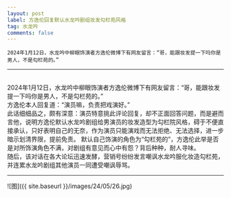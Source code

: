 ```yaml
---
layout: post
label: 方逸伦回复默认水龙吟剧组妆发勾栏苑风格
tag: 水龙吟
comments: false
---
```


    2024年1月12日，水龙吟中柳眼饰演者方逸伦微博下有网友留言：“哥，能跟妆发提一下吗你是男人，不是勾栏苑的。”

---
<br>2024年1月12日，水龙吟中柳眼饰演者方逸伦微博下有网友留言：“哥，能跟妆发提一下吗你是男人，不是勾栏苑的。”
<br>方逸伦本人回复道：“演员嘛，负责把戏演好。”
<br>此话细细品之，颇有深意：演员特意挑此评论回复，却不正面回答问题，而是避而言他，说明方逸伦默认水龙吟剧组给男演员的妆发造型为勾栏院风格，碍于不便直接承认，只好表明自己的无奈，作为演员只能演戏而无法拒绝、无法选择，进一步暗示划清界限，提前免责。
默认自己饰演的角色为“勾栏苑的”，方逸伦此举是否是对所饰演角色不满，对剧组有意见而心中有怨？背后种种，耐人寻味。
<br>随后，该对话在各大论坛迅速发酵，营销号纷纷发言嘲讽水龙吟服化妆造勾栏苑，并连累水龙吟剧组其他演员一同遭受嘲讽辱骂。

---

![图]({{ site.baseurl }}/images/24/05/26.jpg)
